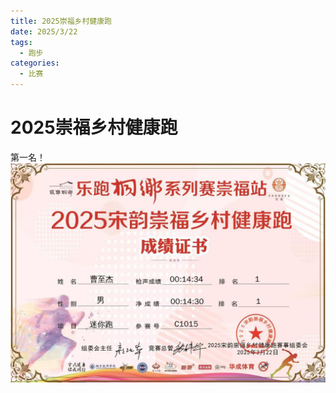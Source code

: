```yaml
---
title: 2025崇福乡村健康跑
date: 2025/3/22
tags:
  - 跑步
categories:
  - 比赛
---
```


# 2025崇福乡村健康跑

第一名！
![](../img/27.png)

